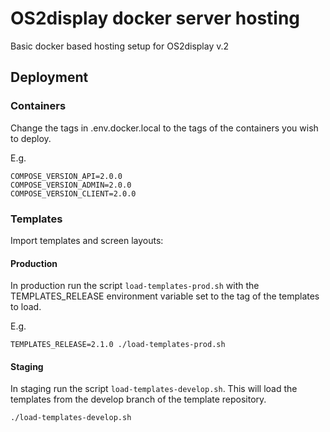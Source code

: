 # OS2display docker server hosting

Basic docker based hosting setup for OS2display v.2

## Deployment

### Containers

Change the tags in .env.docker.local to the tags of the containers you wish to deploy.

E.g.

```dotenv
COMPOSE_VERSION_API=2.0.0
COMPOSE_VERSION_ADMIN=2.0.0
COMPOSE_VERSION_CLIENT=2.0.0
```

### Templates

Import templates and screen layouts:

#### Production

In production run the script `load-templates-prod.sh` with the TEMPLATES_RELEASE environment variable set to the tag of
the templates to load.

E.g.

```shell
TEMPLATES_RELEASE=2.1.0 ./load-templates-prod.sh
```

#### Staging

In staging run the script `load-templates-develop.sh`. This will load the templates from the develop branch of the
template repository.

```
./load-templates-develop.sh
```
